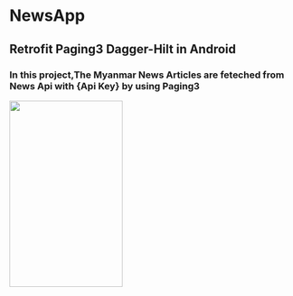 # NewsApp

## Retrofit Paging3 Dagger-Hilt in Android

### In this project,The Myanmar News Articles are feteched from News Api with {Api Key} by using Paging3


<img src="https://github.com/zfml/NewsApp/assets/137433031/3e076293-3a2e-4e3d-b566-c19295adb4c7" width="200" height="330">
